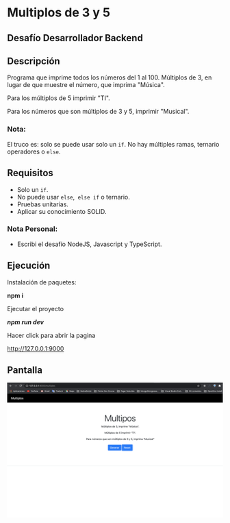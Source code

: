 # Multiplos de 3 y 5

## Desafío Desarrollador Backend


## Descripción

Programa que imprime todos los números del 1 al 100.
Múltiplos de 3, en lugar de que muestre el número, que imprima "Música". 

Para los múltiplos de 5 imprimir "TI". 

Para los números que son múltiplos de 3 y 5, imprimir "Musical".

### Nota:
El truco es: solo se puede usar solo un `if`. No hay múltiples ramas, ternario
operadores o `else`.

## Requisitos
* Solo un `if`.
* No puede usar `else`,` else if` o ternario.
* Pruebas unitarias.
* Aplicar su conocimiento SOLID.

### Nota Personal:
* Escribi el desafío NodeJS, Javascript y TypeScript.

## Ejecución

Instalación de paquetes:

**npm i**

Ejecutar el proyecto

***npm run dev***

Hacer click para abrir la pagina

http://127.0.0.1:9000

## Pantalla

![alt text](src/public/img/project.png)